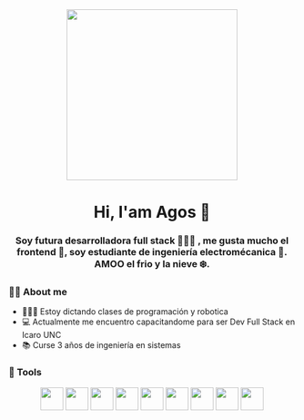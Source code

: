 <div class="header" align="center">
  <img src="https://media.giphy.com/media/h408T6Y5GfmXBKW62l/giphy.gif" width="300">
  <h1> Hi, I'am Agos 🌻</h1>
  <h3> Soy futura desarrolladora full stack 👩🏼‍💻 , me gusta mucho el frontend 🎨, soy estudiante de ingeniería electromécanica 🔧. AMOO el frio y la nieve ❄️.
</div>

### 🤘🏼 About me 
  
 -  👩🏼‍🏫 Estoy dictando clases de programación y robotica 
 -  💻 Actualmente me encuentro capacitandome para ser Dev Full Stack en Icaro UNC
 -  📚 Curse 3 años de ingeniería en sistemas 
  
### 🔨 Tools
<div class="lenguajes" align="center" justify-content="space-around">
  <img src="https://cdn.icon-icons.com/icons2/112/PNG/512/python_18894.png" width="40">
  <img src="https://cdn.icon-icons.com/icons2/2415/PNG/512/bootstrap_plain_logo_icon_146619.png" width="40">
  <img src="https://cdn.icon-icons.com/icons2/2107/PNG/512/file_type_django_icon_130645.png" width="40">
  <img src="https://cdn.icon-icons.com/icons2/2415/PNG/512/react_original_logo_icon_146374.png" width="40">
  <img src="https://cdn.icon-icons.com/icons2/2107/PNG/512/file_type_ejs_icon_130626.png" width="40">
  <img src="https://cdn.icon-icons.com/icons2/936/PNG/512/github-logo_icon-icons.com_73546.png" width="40">
  <img src="https://cdn.icon-icons.com/icons2/2107/PNG/512/file_type_js_official_icon_130509.png" width="40">
  <img src="https://cdn.icon-icons.com/icons2/2107/PNG/512/file_type_css_icon_130661.png" width="40">
  <img src="https://cdn.icon-icons.com/icons2/2107/PNG/512/file_type_html_icon_130541.png" width="40">
<!--
**AgosNori/AgosNori** is a ✨ _special_ ✨ repository because its `README.md` (this file) appears on your GitHub profile.

Here are some ideas to get you started:

- 🔭 I’m currently working on ...
- 🌱 I’m currently learning ...
- 👯 I’m looking to collaborate on ...
- 🤔 I’m looking for help with ...
- 💬 Ask me about ...
- 📫 How to reach me: ...
- 😄 Pronouns: ...
- ⚡ Fun fact: ...
-->
